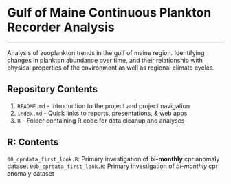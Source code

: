 # Gulf of Maine Continuous Plankton Recorder Analysis

<hr>

Analysis of zooplankton trends in the gulf of maine region. Identifying changes in plankton abundance over time, and their relationship with physical properties of the environment as well as regional climate cycles.

## Repository Contents

 1. `README.md` - Introduction to the project and project navigation   
 2. `index.md` - Quick links to reports, presentations, & web apps   
 3. `R` - Folder containing R code for data cleanup and analyses
 
 
## R: Contents
`00_cprdata_first_look.R`: Primary investigation of **bi-monthly** cpr anomaly dataset
`00b_cprdata_first_look.R`: Primary investigation of *bi-monthly* cpr anomaly dataset


 
 
 
 


